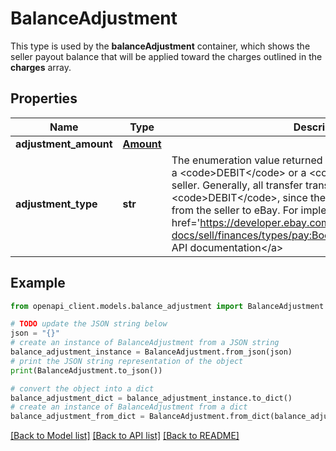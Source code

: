 # BalanceAdjustment

This type is used by the <b>balanceAdjustment</b> container, which shows the seller payout balance that will be applied toward the charges outlined in the <b>charges</b> array.

## Properties

Name | Type | Description | Notes
------------ | ------------- | ------------- | -------------
**adjustment_amount** | [**Amount**](Amount.md) |  | [optional] 
**adjustment_type** | **str** | The enumeration value returned here indicates if the charge is a &lt;code&gt;DEBIT&lt;/code&gt; or a &lt;code&gt;CREDIT&lt;/code&gt; to the seller. Generally, all transfer transaction types are going to be &lt;code&gt;DEBIT&lt;/code&gt;, since the money is being tranferred from the seller to eBay. For implementation help, refer to &lt;a href&#x3D;&#39;https://developer.ebay.com/api-docs/sell/finances/types/pay:BookingEntryEnum&#39;&gt;eBay API documentation&lt;/a&gt; | [optional] 

## Example

```python
from openapi_client.models.balance_adjustment import BalanceAdjustment

# TODO update the JSON string below
json = "{}"
# create an instance of BalanceAdjustment from a JSON string
balance_adjustment_instance = BalanceAdjustment.from_json(json)
# print the JSON string representation of the object
print(BalanceAdjustment.to_json())

# convert the object into a dict
balance_adjustment_dict = balance_adjustment_instance.to_dict()
# create an instance of BalanceAdjustment from a dict
balance_adjustment_from_dict = BalanceAdjustment.from_dict(balance_adjustment_dict)
```
[[Back to Model list]](../README.md#documentation-for-models) [[Back to API list]](../README.md#documentation-for-api-endpoints) [[Back to README]](../README.md)


